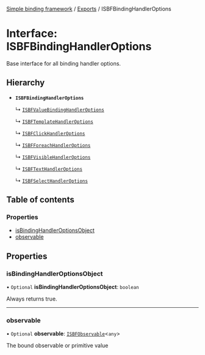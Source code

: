 [Simple binding framework](../README.md) / [Exports](../modules.md) / ISBFBindingHandlerOptions

# Interface: ISBFBindingHandlerOptions

Base interface for all binding handler options.

## Hierarchy

- **`ISBFBindingHandlerOptions`**

  ↳ [`ISBFValueBindingHandlerOptions`](ISBFValueBindingHandlerOptions.md)

  ↳ [`ISBFTemplateHandlerOptions`](ISBFTemplateHandlerOptions.md)

  ↳ [`ISBFClickHandlerOptions`](ISBFClickHandlerOptions.md)

  ↳ [`ISBFForeachHandlerOptions`](ISBFForeachHandlerOptions.md)

  ↳ [`ISBFVisibleHandlerOptions`](ISBFVisibleHandlerOptions.md)

  ↳ [`ISBFTextHandlerOptions`](ISBFTextHandlerOptions.md)

  ↳ [`ISBFSelectHandlerOptions`](ISBFSelectHandlerOptions.md)

## Table of contents

### Properties

- [isBindingHandlerOptionsObject](ISBFBindingHandlerOptions.md#isbindinghandleroptionsobject)
- [observable](ISBFBindingHandlerOptions.md#observable)

## Properties

### isBindingHandlerOptionsObject

• `Optional` **isBindingHandlerOptionsObject**: `boolean`

Always returns true.

___

### observable

• `Optional` **observable**: [`ISBFObservable`](ISBFObservable.md)<`any`\>

The bound observable or primitive value
